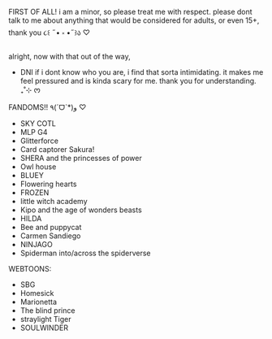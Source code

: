 FIRST OF ALL! i am a minor, so please treat me with respect. please dont talk to me about anything that would be considered for adults, or even 15+, thank you ૮꒰ ˶• ༝ •˶꒱ა ♡ 


alright, now with that out of the way, 
- DNI if i dont know who you are, i find that sorta intimidating. it makes me feel pressured and is kinda scary for me. thank you for understanding. ₊˚⊹ ᰔ

FANDOMS!! ٩(ˊᗜˋ*)و ♡

- SKY COTL
- MLP G4
- Glitterforce
- Card captorer Sakura!
- SHERA and the princesses of power
- Owl house
- BLUEY
- Flowering hearts
- FROZEN
- little witch academy
- Kipo and the age of wonders beasts
- HILDA
- Bee and puppycat
- Carmen Sandiego
- NINJAGO
- Spiderman into/across the spiderverse

WEBTOONS:

- SBG 
- Homesick 
- Marionetta 
- The blind prince 
- straylight Tiger
- SOULWINDER
